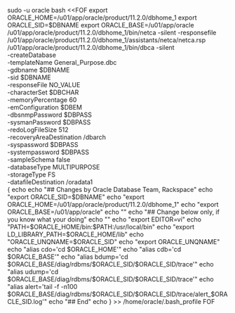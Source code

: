 sudo -u oracle bash <<FOF
export ORACLE_HOME=/u01/app/oracle/product/11.2.0/dbhome_1
export ORACLE_SID=$DBNAME
export ORACLE_BASE=/u01/app/oracle
/u01/app/oracle/product/11.2.0/dbhome_1/bin/netca -silent -responsefile /u01/app/oracle/product/11.2.0/dbhome_1/assistants/netca/netca.rsp
/u01/app/oracle/product/11.2.0/dbhome_1/bin/dbca -silent \
     -createDatabase \
     -templateName General_Purpose.dbc \
     -gdbname $DBNAME \
     -sid $DBNAME \
     -responseFile NO_VALUE \
     -characterSet $DBCHAR \
     -memoryPercentage 60 \
     -emConfiguration $DBEM \
        -dbsnmpPassword $DBPASS \
        -sysmanPassword $DBPASS \
     -redoLogFileSize 512 \
     -recoveryAreaDestination /dbarch \
     -syspassword $DBPASS \
     -systempassword $DBPASS \
     -sampleSchema false \
     -databaseType MULTIPURPOSE \
     -storageType FS \
     -datafileDestination /oradata1    
{
  echo
  echo "##  Changes by Oracle Database Team, Rackspace"
  echo "export ORACLE_SID=$DBNAME"
  echo "export ORACLE_HOME=/u01/app/oracle/product/11.2.0/dbhome_1"
  echo "export ORACLE_BASE=/u01/app/oracle"
  echo ""
  echo "## Change below only, if you know what your doing"
  echo ""
  echo "export EDITOR=vi"
  echo "PATH=\$ORACLE_HOME/bin:\$PATH:/usr/local/bin"
  echo "export LD_LIBRARY_PATH=\$ORACLE_HOME/lib"
  echo "ORACLE_UNQNAME=\$ORACLE_SID"
  echo "export ORACLE_UNQNAME"
  echo "alias cdo='cd \$ORACLE_HOME'"
  echo "alias cdb='cd \$ORACLE_BASE'"
  echo "alias bdump='cd \$ORACLE_BASE/diag/rdbms/\$ORACLE_SID/\$ORACLE_SID/trace'"
  echo "alias udump='cd \$ORACLE_BASE/diag/rdbms/\$ORACLE_SID/\$ORACLE_SID/trace'"
  echo "alias alert='tail -f -n100 \$ORACLE_BASE/diag/rdbms/\$ORACLE_SID/\$ORACLE_SID/trace/alert_\$ORACLE_SID.log'"
  echo "## End"
  echo
} >> /home/oracle/.bash_profile
FOF
